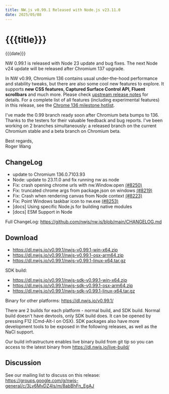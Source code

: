 ```yaml
---
title: NW.js v0.99.1 Released with Node.js v23.11.0
date: 2025/05/08
---
```

# {{{title}}}
{{{date}}}

NW 0.99.1 is released with Node 23 update and bug fixes. The next Node v24 update will be released after Chromium 137 upgrade.

In NW v0.99, Chromium 136 contains usual under-the-hood performance and stability tweaks, but there are also some cool new features to explore. It supports **new CSS features, Captured Surface Control API, Fluent scrollbars** and much more. Please check [upstream release notes](https://developer.chrome.com/blog/chrome-136-beta/) for details. For a complete list of all features (including experimental features) in this release, see the [Chrome 136 milestone hotlist](https://www.chromestatus.com/features#milestone=136).

I've made the 0.99 branch ready soon after Chromium beta bumps to 136. Thanks to the testers for their valuable feedback and bug reports. I've been working on 2 branches simultaneously: a released branch on the current Chromium stable and a beta branch on Chromium beta.

Best regards,  
Roger Wang

## ChangeLog

- update to Chromium 136.0.7103.93
- Node: update to 23.11.0 and fix running nw as node
- Fix: crash opening chrome urls with nw.Window.open [(#8250)](https://github.com/nwjs/nw.js/issues/8250)
- Fix: truncated chrome args from package.json on windows [(#8219)](https://github.com/nwjs/nw.js/issues/8219)
- Fix: Crash when rendering canvas from Node context [(#8223)](https://github.com/nwjs/nw.js/issues/8223)
- Fix: Point Windows taskbar icon to nw.exe [(#8253)](https://github.com/nwjs/nw.js/issues/8253)
- [docs] Using specific Node.js for building native modules
- [docs] ESM Support in Node

Full ChangeLog: https://github.com/nwjs/nw.js/blob/main/CHANGELOG.md

## Download 

* https://dl.nwjs.io/v0.99.1/nwjs-v0.99.1-win-x64.zip 
* https://dl.nwjs.io/v0.99.1/nwjs-v0.99.1-osx-arm64.zip 
* https://dl.nwjs.io/v0.99.1/nwjs-v0.99.1-linux-x64.tar.gz 

SDK build: 
* https://dl.nwjs.io/v0.99.1/nwjs-sdk-v0.99.1-win-x64.zip 
* https://dl.nwjs.io/v0.99.1/nwjs-sdk-v0.99.1-osx-arm64.zip 
* https://dl.nwjs.io/v0.99.1/nwjs-sdk-v0.99.1-linux-x64.tar.gz 

Binary for other platforms: https://dl.nwjs.io/v0.99.1/ 

There are 2 builds for each platform - normal build, and SDK build. Normal build doesn't have devtools, only SDK build does. lt can be opened by pressing F12 (Cmd-Alt-I on OSX). SDK packages also have more development tools to be exposed in the following releases, as well as the NaCl support.

Our build infrastructure enables live binary build from git tip so you can access to the latest binary from https://dl.nwjs.io/live-build/ 

## Discussion

See our mailing list to discuss on this release: https://groups.google.com/g/nwjs-general/c/3Ly6MvDZ4ls/m/8abBhFn_EgAJ
